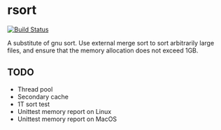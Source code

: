 # rsort

[![Build Status](https://travis-ci.com/XiaochenCui/rsort.svg?branch=master)](https://travis-ci.com/XiaochenCui/rsort)

A substitute of gnu sort.
Use external merge sort to sort arbitrarily large files, and ensure that the memory allocation does not exceed 1GB.

## TODO
- Thread pool
- Secondary cache
- 1T sort test
- Unittest memory report on Linux
- Unittest memory report on MacOS